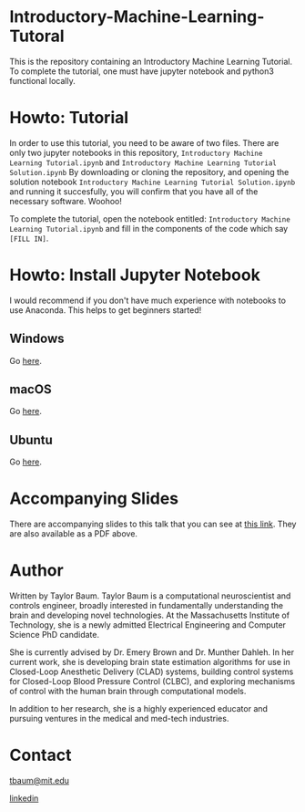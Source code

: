 # Introductory-Machine-Learning-Tutoral

This is the repository containing an Introductory Machine Learning Tutorial. To complete the tutorial, one must have jupyter notebook and python3 functional locally.

# Howto: Tutorial

In order to use this tutorial, you need to be aware of two files. There are only two jupyter notebooks in this repository, `Introductory Machine Learning Tutorial.ipynb` and `Introductory Machine Learning Tutorial Solution.ipynb` By downloading or cloning the repository, and opening the solution notebook `Introductory Machine Learning Tutorial Solution.ipynb` and running it succesfully, you will confirm that you have all of the necessary software. Woohoo!

To complete the tutorial, open the notebook entitled: `Introductory Machine Learning Tutorial.ipynb` and fill in the components of the code which say `[FILL IN]`.

# Howto: Install Jupyter Notebook

I would recommend if you don't have much experience with notebooks to use Anaconda. This helps to get beginners started!

## Windows

Go [here](https://docs.anaconda.com/anaconda/install/windows/).

## macOS

Go [here](https://docs.anaconda.com/anaconda/install/mac-os/).

## Ubuntu

Go [here](https://docs.anaconda.com/anaconda/install/linux/).

# Accompanying Slides

There are accompanying slides to this talk that you can see at [this link](https://docs.google.com/presentation/d/1Y1sH9DrB1aemoAuCJJTMZfxXW5ULIoI6irOsvt2Nw2I/edit?usp=sharing
). They are also available as a PDF above.

# Author

Written by Taylor Baum. Taylor Baum is a computational neuroscientist and controls engineer, broadly interested in fundamentally understanding the brain and developing novel technologies. At the Massachusetts Institute of Technology, she is a newly admitted Electrical Engineering and Computer Science PhD candidate.

She is currently advised by Dr. Emery Brown and Dr. Munther Dahleh. In her current work, she is developing brain state estimation algorithms for use in Closed-Loop Anesthetic Delivery (CLAD) systems, building control systems for Closed-Loop Blood Pressure Control (CLBC), and exploring mechanisms of control with the human brain through computational models.

In addition to her research, she is a highly experienced educator and pursuing ventures in the medical and med-tech industries. 

# Contact

[tbaum@mit.edu](tbaum@mit.edu)

[linkedin](https://www.linkedin.com/in/taylor-baum-b1a4aa105/)


